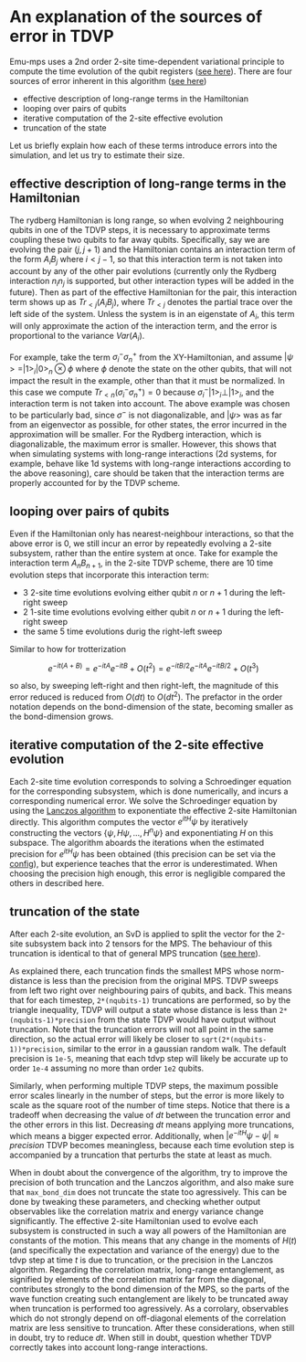 # An explanation of the sources of error in TDVP

Emu-mps uses a 2nd order 2-site time-dependent variational principle to compute the time evolution of the qubit registers ([see here](algorithms.md)).
There are four sources of error inherent in this algorithm ([see here](https://tensornetwork.org/mps/algorithms/timeevo/tdvp.html))

- effective description of long-range terms in the Hamiltonian
- looping over pairs of qubits
- iterative computation of the 2-site effective evolution
- truncation of the state

Let us briefly explain how each of these terms introduce errors into the simulation, and let us try to estimate their size.

## effective description of long-range terms in the Hamiltonian

The rydberg Hamiltonian is long range, so when evolving 2 neighbouring qubits in one of the TDVP steps, it is necessary to approximate terms coupling these two qubits to far away qubits. Specifically, say we are evolving the pair $(j,j+1)$ and the Hamiltonian contains an interaction term of the form $A_iB_j$ where $i < j-1$, so that this interaction term is not taken into account by any of the other pair evolutions (currently only the Rydberg interaction $n_i n_j$ is supported, but other interaction types will be added in the future). Then as part of the effective Hamiltonian for the pair, this interaction term shows up as $Tr_{<j}(A_iB_j)$, where $Tr_{<j}$ denotes the partial trace over the left side of the system.
Unless the system is in an eigenstate of $A_i$, this term will only approximate the action of the interaction term, and the error is proportional to the variance $Var(A_i)$.

For example, take the term $\sigma^-_i\sigma^+_n$ from the XY-Hamiltonian, and assume $|\psi> = |1>_i|0>_n\otimes \phi$ where $\phi$ denote the state on the other qubits, that will not impact the result in the example, other than that it must be normalized.
In this case we compute $Tr_{<n}(\sigma^-_i\sigma^+_n) = 0$ because $\sigma^-_i|1>_i \perp |1>_i$, and the interaction term is not taken into account. The above example was chosen to be particularly bad, since $\sigma^-$ is not diagonalizable, and $|\psi>$ was as far from an eigenvector as possible, for other states, the error incurred in the approximation will be smaller. For the Rydberg interaction, which is diagonalizable, the maximum error is smaller. However, this shows that when simulating systems with long-range interactions (2d systems, for example, behave like 1d systems with long-range interactions according to the above reasoning), care should be taken that the interaction terms are properly accounted for by the TDVP scheme.

## looping over pairs of qubits
Even if the Hamiltonian only has nearest-neighbour interactions, so that the above error is $0$, we still incur an error by repeatedly evolving a 2-site subsystem, rather than the entire system at once. Take for example the interaction term $A_nB_{n+1}$, in the 2-site TDVP scheme, there are 10 time evolution steps that incorporate this interaction term:

- 3 2-site time evolutions evolving either qubit $n$ or $n+1$ during the left-right sweep
- 2 1-site time evolutions evolving either qubit $n$ or $n+1$ during the left-right sweep
- the same 5 time evolutions durig the right-left sweep

Similar to how for trotterization

$$
e^{-i t (A + B)} = e^{-i t A}e^{-i t B} +O(t^2) = e^{-it B / 2} e^{-i t A} e^{-i t B / 2} + O(t^3)
$$

so also, by sweeping left-right and then right-left, the magnitude of this error reduced is reduced from $O(dt)$ to $O(dt^2)$. The prefactor in the order notation depends on the bond-dimension of the state, becoming smaller as the bond-dimension grows.

## iterative computation of the 2-site effective evolution

Each 2-site time evolution corresponds to solving a Schroedinger equation for the corresponding subsystem, which is done numerically, and incurs a corresponding numerical error. We solve the Schroedinger equation by using the [Lanczos algorithm](https://en.wikipedia.org/wiki/Lanczos_algorithm) to exponentiate the effective 2-site Hamiltonian directly. This algorithm computes the vector $e^{i t H}\psi$ by iteratively constructing the vectors $\{\psi, H\psi,..., H^n\psi\}$ and exponentiating $H$ on this subspace. The algorithm aboards the iterations when the estimated precision for $e^{i t H}\psi$ has been obtained (this precision can be set via the [config](config.md)), but experience teaches that the error is underestimated. When choosing the precision high enough, this error is negligible compared the others in described here.

## truncation of the state

After each 2-site evolution, an SvD is applied to split the vector for the 2-site subsystem back into 2 tensors for the MPS. The behaviour of this truncation is identical to that of general MPS truncation ([see here](mps/index.md)).

As explained there, each truncation finds the smallest MPS whose norm-distance is less than the precision from the original MPS. TDVP sweeps from left two right over neighbouring pairs of qubits, and back. This means that for each timestep, `2*(nqubits-1)` truncations are performed, so by the triangle inequality, TDVP will output a state whose distance is less than `2*(nqubits-1)*precision` from the state TDVP would have output without truncation. Note that the truncation errors will not all point in the same direction, so the actual error will likely be closer to `sqrt(2*(nqubits-1))*precision`, similar to the error in a gaussian random walk. The default precision is `1e-5`, meaning that each tdvp step will likely be accurate up to order `1e-4` assuming no more than order `1e2` qubits.

Similarly, when performing multiple TDVP steps, the maximum possible error scales linearly in the number of steps, but the error is more likely to scale as the square root of the number of time steps. Notice that there is a tradeoff when decreasing the value of $dt$ between the truncation error and the other errors in this list. Decreasing $dt$ means applying more truncations, which means a bigger expected error. Additionally, when $|e^{- i t H}\psi - \psi| \approx precision$ TDVP becomes meaningless, because each time evolution step is accompanied by a truncation that perturbs the state at least as much.

When in doubt about the convergence of the algorithm, try to improve the precision of both truncation and the Lanczos algorithm, and also make sure that `max_bond_dim` does not truncate the state too agressively. This can be done by tweaking these parameters, and checking whether output observables like the correlation matrix and energy variance change significantly. The effective 2-site Hamiltonian used to evolve each subsystem is constructed in such a way all powers of the Hamiltonian are constants of the motion. This means that any change in the moments of $H(t)$ (and specifically the expectation and variance of the energy) due to the tdvp step at time $t$ is due to truncation, or the precision in the Lanczos algorithm. Regarding the correlation matrix, long-range entanglement, as signified by elements of the correlation matrix far from the diagonal, contributes strongly to the bond dimension of the MPS, so the parts of the wave function creating such entanglement are likely to be truncated away when truncation is performed too agressively. As a corrolary, observables which do not strongly depend on off-diagonal elements of the correlation matrix are less sensitive to truncation. After these considerations, when still in doubt, try to reduce $dt$. When still in doubt, question whether TDVP correctly takes into account long-range interactions.
